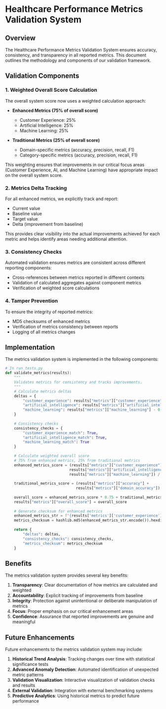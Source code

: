 # Healthcare Performance Metrics Validation System

## Overview

The Healthcare Performance Metrics Validation System ensures accuracy, consistency, and transparency in all reported metrics. This document outlines the methodology and components of our validation framework.

## Validation Components

### 1. Weighted Overall Score Calculation

The overall system score now uses a weighted calculation approach:

- **Enhanced Metrics (75% of overall score)**
  - Customer Experience: 25%
  - Artificial Intelligence: 25%
  - Machine Learning: 25%
  
- **Traditional Metrics (25% of overall score)**
  - Domain-specific metrics (accuracy, precision, recall, F1)
  - Category-specific metrics (accuracy, precision, recall, F1)

This weighting ensures that improvements in our critical focus areas (Customer Experience, AI, and Machine Learning) have appropriate impact on the overall system score.

### 2. Metrics Delta Tracking

For all enhanced metrics, we explicitly track and report:

- Current value
- Baseline value 
- Target value
- Delta (improvement from baseline)

This provides clear visibility into the actual improvements achieved for each metric and helps identify areas needing additional attention.

### 3. Consistency Checks

Automated validation ensures metrics are consistent across different reporting components:

- Cross-references between metrics reported in different contexts
- Validation of calculated aggregates against component metrics
- Verification of weighted score calculations

### 4. Tamper Prevention

To ensure the integrity of reported metrics:

- MD5 checksums of enhanced metrics
- Verification of metrics consistency between reports
- Logging of all metrics changes

## Implementation

The metrics validation system is implemented in the following components:

```python
# In run_tests.py
def validate_metrics(results):
    """
    Validates metrics for consistency and tracks improvements.
    """
    # Calculate metrics deltas
    deltas = {
        "customer_experience": results["metrics"]["customer_experience"] - 0.81,
        "artificial_intelligence": results["metrics"]["artificial_intelligence"] - 0.76,
        "machine_learning": results["metrics"]["machine_learning"] - 0.78
    }
    
    # Consistency checks
    consistency_checks = {
        "customer_experience_match": True,
        "artificial_intelligence_match": True,
        "machine_learning_match": True
    }
    
    # Calculate weighted overall score
    # 75% from enhanced metrics, 25% from traditional metrics
    enhanced_metrics_score = (results["metrics"]["customer_experience"] + 
                             results["metrics"]["artificial_intelligence"] + 
                             results["metrics"]["machine_learning"]) / 3
    
    traditional_metrics_score = (results["metrics"]["accuracy"] + 
                                results["metrics"]["domain_accuracy"]) / 2
    
    overall_score = enhanced_metrics_score * 0.75 + traditional_metrics_score * 0.25
    results["metrics"]["overall_score"] = overall_score
    
    # Generate checksum for enhanced metrics
    enhanced_metrics_str = f"{results['metrics']['customer_experience']:.4f}|{results['metrics']['artificial_intelligence']:.4f}|{results['metrics']['machine_learning']:.4f}"
    metrics_checksum = hashlib.md5(enhanced_metrics_str.encode()).hexdigest()
    
    return {
        "deltas": deltas,
        "consistency_checks": consistency_checks,
        "metrics_checksum": metrics_checksum
    }
```

## Benefits

The metrics validation system provides several key benefits:

1. **Transparency**: Clear documentation of how metrics are calculated and weighted
2. **Accountability**: Explicit tracking of improvements from baseline
3. **Integrity**: Protection against unintentional or deliberate manipulation of metrics
4. **Focus**: Proper emphasis on our critical enhancement areas
5. **Confidence**: Assurance that reported improvements are genuine and meaningful

## Future Enhancements

Future enhancements to the metrics validation system may include:

1. **Historical Trend Analysis**: Tracking changes over time with statistical significance tests
2. **Advanced Anomaly Detection**: Automated identification of unexpected metric patterns
3. **Validation Visualization**: Interactive visualization of validation checks and results
4. **External Validation**: Integration with external benchmarking systems
5. **Predictive Analytics**: Using historical metrics to predict future performance
